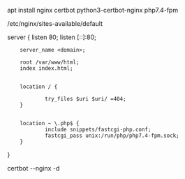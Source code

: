 apt install nginx certbot python3-certbot-nginx php7.4-fpm

/etc/nginx/sites-available/default


server {
        listen 80;
        listen [::]:80;

        server_name <domain>;

        root /var/www/html;
        index index.html;
       

        location / {

                try_files $uri $uri/ =404;
        }


        location ~ \.php$ {
                include snippets/fastcgi-php.conf;
                fastcgi_pass unix:/run/php/php7.4-fpm.sock;
        }
}



certbot --nginx -d <domain>
